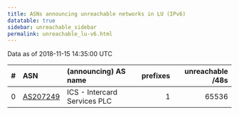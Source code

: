 ```yaml
---
title: ASNs announcing unreachable networks in LU (IPv6)
datatable: true
sidebar: unreachable_sidebar
permalink: unreachable_lu-v6.html
---
```


Data as of 2018-11-15 14:35:00 UTC


<div class="datatable-begin"></div>

|   # | ASN                                      | (announcing) AS name         |   prefixes |   unreachable /48s |
|----:|:-----------------------------------------|:-----------------------------|-----------:|-------------------:|
|   0 | [AS207249](unreachable_AS207249-v6.html) | ICS - Intercard Services PLC |          1 |              65536 |

<div class="datatable-end"></div>